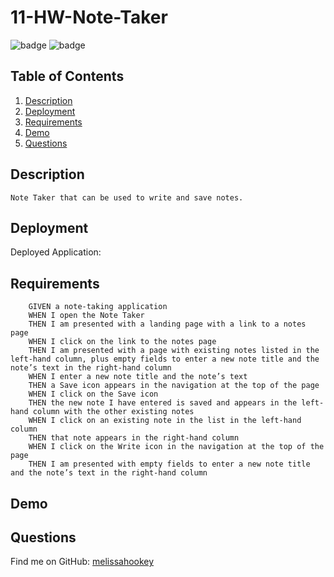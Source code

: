 # 11-HW-Note-Taker

![badge](https://img.shields.io/badge/license-MIT-brightgreen)
![badge](https://img.shields.io/github/languages/count/melissahookey/11-HW-Note-Taker)

   ## Table of Contents
  1. [Description](#description)
  2. [Deployment](#deployment)
  3. [Requirements](#requirements)
  4. [Demo](#demo) 
  5. [Questions](#questions)

  ## Description
    Note Taker that can be used to write and save notes. 

  ## Deployment
  Deployed Application: 

  ## Requirements
        GIVEN a note-taking application
        WHEN I open the Note Taker
        THEN I am presented with a landing page with a link to a notes page
        WHEN I click on the link to the notes page
        THEN I am presented with a page with existing notes listed in the left-hand column, plus empty fields to enter a new note title and the note’s text in the right-hand column
        WHEN I enter a new note title and the note’s text
        THEN a Save icon appears in the navigation at the top of the page
        WHEN I click on the Save icon
        THEN the new note I have entered is saved and appears in the left-hand column with the other existing notes
        WHEN I click on an existing note in the list in the left-hand column
        THEN that note appears in the right-hand column
        WHEN I click on the Write icon in the navigation at the top of the page
        THEN I am presented with empty fields to enter a new note title and the note’s text in the right-hand column

  ## Demo

  
  ## Questions
  Find me on GitHub: [melissahookey](https://github.com/melissahookey)
  <br>